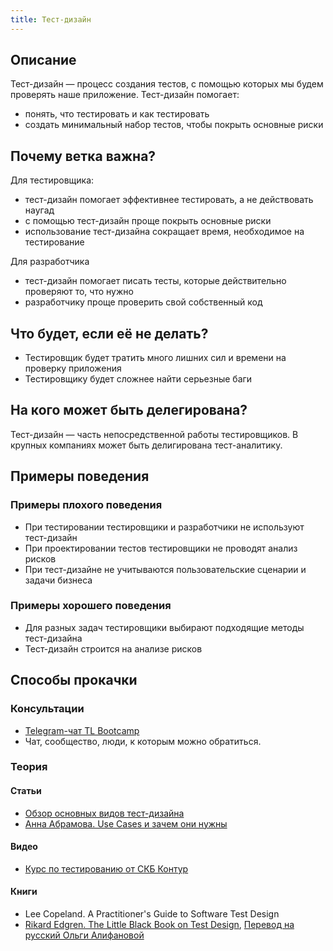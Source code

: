 ```yaml
---
title: Тест-дизайн
---
```

## Описание
Тест-дизайн — процесс создания тестов, с помощью которых мы будем проверять наше приложение. Тест-дизайн помогает:
- понять, что тестировать и как тестировать
- создать минимальный набор тестов, чтобы покрыть основные риски

## Почему ветка важна?
Для тестировщика:
- тест-дизайн помогает эффективнее тестировать, а не действовать наугад
- с помощью тест-дизайн проще покрыть основные риски
- использование тест-дизайна сокращает время, необходимое на тестирование

Для разработчика
- тест-дизайн помогает писать тесты, которые действительно проверяют то, что нужно
- разработчику проще проверить свой собственный код

## Что будет, если её не делать?
- Тестировщик будет тратить много лишних сил и времени на проверку приложения
- Тестировщику будет сложнее найти серьезные баги


## На кого может быть делегирована?
Тест-дизайн — часть непосредственной работы тестировщиков. В крупных компаниях может быть делигирована тест-аналитику.

## Примеры поведения
### Примеры плохого поведения
- При тестировании тестировщики и разработчики не используют тест-дизайн
- При проектировании тестов тестировщики не проводят анализ рисков
- При тест-дизайне не учитываются пользовательские сценарии и задачи бизнеса

### Примеры хорошего поведения
- Для разных задач тестировщики выбирают подходящие методы тест-дизайна
- Тест-дизайн строится на анализе рисков


## Способы прокачки


### Консультации
- [Telegram-чат TL Bootcamp](https://tlinks.run/tlbootcamp)
- Чат, сообщество, люди, к которым можно обратиться.

### Теория
#### Статьи

- [Обзор основных видов тест-дизайна](https://sysgears.com/articles/test-design-techniques-overview)
- [Анна Абрамова. Use Cases и зачем они нужны](https://systems.education/use-case)


#### Видео
- [Курс по тестированию от СКБ Контур](https://ulearn.me/course/testing/dd4f8ab2-1271-48ed-854d-7a3b2873e7a7)

#### Книги
- Lee Copeland. A Practitioner's Guide to Software Test Design
- [Rikard Edgren. The Little Black Book on Test Design](https://www.thetesteye.com/papers/TheLittleBlackBookOnTestDesign.pdf), [Перевод на русский Ольги Алифановой](https://software-testing.ru/images//stories/library/littleblackbookontestdesign.pdf)
